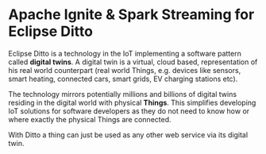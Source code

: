
# Apache Ignite & Spark Streaming for Eclipse Ditto

Eclipse Ditto is a technology in the IoT implementing a software pattern called **digital twins**.
A digital twin is a virtual, cloud based, representation of his real world counterpart (real world 
Things, e.g. devices like sensors, smart heating, connected cars, smart grids, EV charging stations etc).

The technology mirrors potentially millions and billions of digital twins residing in the digital world with physical **Things**. This simplifies developing IoT solutions for software developers as they do not need to know how or where exactly the physical Things are connected.

With Ditto a thing can just be used as any other web service via its digital twin.

